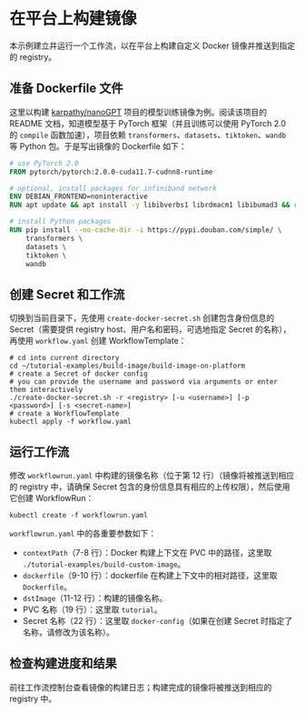 # 在平台上构建镜像

本示例建立并运行一个工作流，以在平台上构建自定义 Docker 镜像并推送到指定的 registry。

## 准备 Dockerfile 文件

这里以构建 [karpathy/nanoGPT](https://github.com/karpathy/nanoGPT) 项目的模型训练镜像为例。阅读该项目的 README 文档，知道模型基于 PyTorch 框架（并且训练可以使用 PyTorch 2.0 的 `compile` 函数加速），项目依赖 `transformers`、`datasets`、`tiktoken`、`wandb` 等 Python 包。于是写出镜像的 Dockerfile 如下：

```dockerfile
# use PyTorch 2.0
FROM pytorch/pytorch:2.0.0-cuda11.7-cudnn8-runtime

# optional, install packages for infiniband network
ENV DEBIAN_FRONTEND=noninteractive
RUN apt update && apt install -y libibverbs1 librdmacm1 libibumad3 && rm -rf /var/lib/apt/lists/*

# install Python packages
RUN pip install --no-cache-dir -i https://pypi.douban.com/simple/ \
    transformers \
    datasets \
    tiktoken \
    wandb
```

## 创建 Secret 和工作流

切换到当前目录下，先使用 `create-docker-secret.sh` 创建包含身份信息的 Secret（需要提供 registry host、用户名和密码，可选地指定 Secret 的名称），再使用 `workflow.yaml` 创建 WorkflowTemplate：

```shell
# cd into current directory
cd ~/tutorial-examples/build-image/build-image-on-platform
# create a Secret of docker config
# you can provide the username and password via arguments or enter them interactively
./create-docker-secret.sh -r <registry> [-u <username>] [-p <password>] [-s <secret-name>]
# create a WorkflowTemplate
kubectl apply -f workflow.yaml
```

## 运行工作流

修改 `workflowrun.yaml` 中构建的镜像名称（位于第 12 行）（镜像将被推送到相应的 registry 中，请确保 Secret 包含的身份信息具有相应的上传权限），然后使用它创建 WorkflowRun：

```shell
kubectl create -f workflowrun.yaml
```

`workflowrun.yaml` 中的各重要参数如下：

* `contextPath`（7-8 行）：Docker 构建上下文在 PVC 中的路径，这里取 `./tutorial-examples/build-custom-image`。
* `dockerfile`（9-10 行）：dockerfile 在构建上下文中的相对路径，这里取 `Dockerfile`。
* `dstImage`（11-12 行）：构建的镜像名称。
* PVC 名称（19 行）：这里取 `tutorial`。
* Secret 名称（22 行）：这里取 `docker-config`（如果在创建 Secret 时指定了名称，请修改为该名称）。

## 检查构建进度和结果

前往工作流控制台查看镜像的构建日志；构建完成的镜像将被推送到相应的 registry 中。
